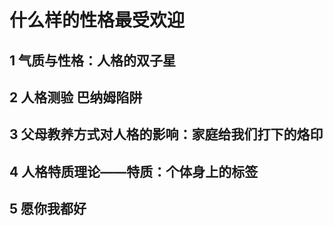 # 什么样的性格最受欢迎 
>
## 1 气质与性格：人格的双子星
>
## 2 人格测验 巴纳姆陷阱
>
## 3 父母教养方式对人格的影响：家庭给我们打下的烙印
>
## 4 人格特质理论——特质：个体身上的标签
>
## 5 愿你我都好
>
 
